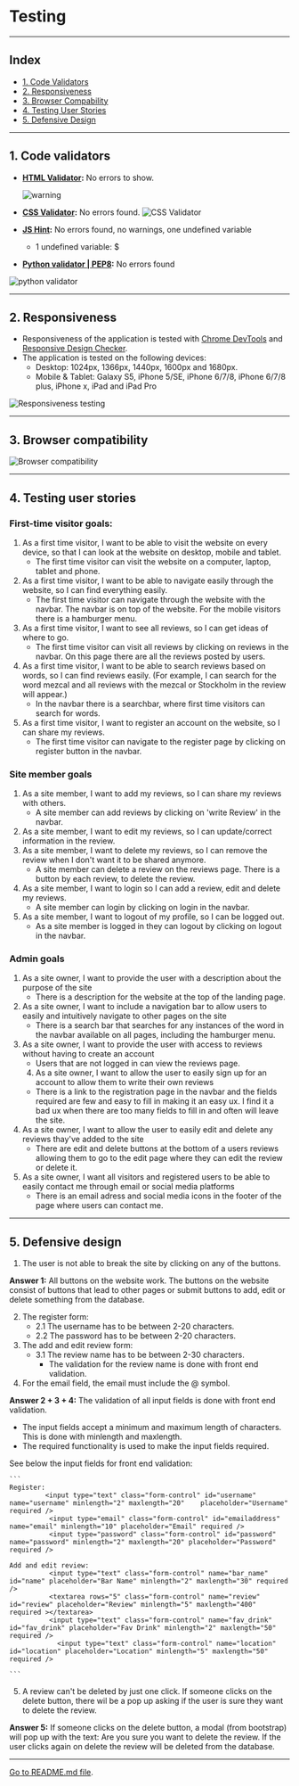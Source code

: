 <h1>Testing</h1>

---

## Index 

- <a href="#validators">1. Code Validators</a>
- <a href="#responsiveness">2. Responsiveness</a>
- <a href="#browser-compatibility">3. Browser Compability</a>
- <a href="#user-stories">4. Testing User Stories </a>
- <a href="#defensive-design">5. Defensive Design</a>

---

<span id="validators"></span>

## 1. Code validators
 - **[HTML Validator](https://validator.w3.org/):** No errors to show.

    ![warning](readme_img/testing/html-validator.png)

- **[CSS Validator](https://jigsaw.w3.org/css-validator/):** No errors found.
![CSS Validator](readme_img/testing/css-validator.png)

- **[JS Hint](https://jshint.com/):** No errors found, no warnings, one undefined variable 
    - 1 undefined variable: $

- **[Python validator | PEP8](http://pep8online.com/):** No errors found

![python validator](readme_img/testing/python-validator.png)

---

<span id="responsiveness"></span>

## 2. Responsiveness 
- Responsiveness of the application is tested with [Chrome DevTools](https://developers.google.com/web/tools/chrome-devtools) and [Responsive Design Checker](https://www.responsivedesignchecker.com/).
- The application is tested on the following devices: 
    - Desktop: 1024px, 1366px, 1440px, 1600px and 1680px. 
    - Mobile & Tablet: Galaxy S5, iPhone 5/SE, iPhone 6/7/8, iPhone 6/7/8 plus, iPhone x, iPad and  iPad Pro

![Responsiveness testing](readme_img/testing/responsiveness-testing.png)

---

<span id="browser-compatibility"></span>

## 3. Browser compatibility
![Browser compatibility](readme_img/testing/browser-compatibility.png)

--- 

<span id="user-stories"></span>

## 4. Testing user stories 

### First-time visitor goals:
1. As a first time visitor, I want to be able to visit the website on every device, so that I can look at the website on desktop, mobile and tablet. 
    - The first time visitor can visit the website on a computer, laptop, tablet and phone.
2. As a first time visitor, I want to be able to navigate easily through the website, so I can find everything easily. 
    - The first time visitor can navigate through the website with the navbar. The navbar is on top of the website. For the mobile visitors there is a hamburger menu. 
3. As a first time visitor, I want to see all reviews, so I can get ideas of where to go.
    - The first time visitor can visit all reviews by clicking on reviews in the navbar.  On this page there are all the reviews posted by users.  
4. As a first time visitor, I want to be able to search reviews based on words, so I can find reviews easily. (For example, I can search for the word mezcal and all reviews with the mezcal or Stockholm in the review will appear.)
    - In the navbar there is a searchbar, where first time visitors can search for words.  
5. As a first time visitor, I want to register an account on the website, so I can share my reviews. 
    - The first time visitor can navigate to the register page by clicking on register button in the navbar.


### Site member goals
1. As a site member, I want to add my reviews, so I can share my reviews with others.
    - A site member can add reviews by clicking on 'write Review' in the navbar. 
2. As a site member, I want to edit my reviews, so I can update/correct information in the review.
3. As a site member, I want to delete my reviews, so I can remove the review when I don't want it to be shared anymore. 
    - A site member can delete a review on the reviews page. There is a button by each review, to delete the review. 
4. As a site member, I want to login so I can add a review, edit and delete my reviews. 
    - A site member can login by clicking on login in the navbar. 
5. As a site member, I want to logout of my profile, so I can be logged out. 
    - As a site member is logged in they can logout by clicking on logout in the navbar.

### Admin goals
1. As a site owner, I want to provide the user with a description about the purpose of the site 
    - There is a description for the website at the top of the landing page.
2. As a site owner, I want to include a navigation bar to allow users to easily and intuitively navigate to other pages on the site 
    - There is a search bar that searches for any instances of the word in the navbar available on all pages, including the hamburger menu.
3. As a site owner, I want to provide the user with access to reviews without having to create an account 
    - Users that are not logged in can view the reviews page.
    4. As a site owner, I want to allow the user to easily sign up for an account to allow them to write their own reviews 
    - There is a link to the registration page in the navbar and the fields required are few and easy to fill in making it an easy ux. I find it a bad ux when there are too many fields to fill in and often will leave the site.
5. As a site owner, I want to allow the user to easily edit and delete any reviews thay've added to the site 
    - There are edit and delete buttons at the bottom of a users reviews allowing them to go to the edit page where they can edit the review or delete it.
6. As a site owner, I want all visitors and registered users to be able to easily contact me through email or social media platforms 
    - There is an email adress and social media icons in the footer of the page where users can contact me.

---
<span id="defensive-design"></span>

## 5. Defensive design 

1. The user is not able to break the site by clicking on any of the buttons. 

**Answer 1:** All buttons on the website work. The buttons on the website consist of  buttons that lead to other pages or submit buttons to add, edit or delete something from the database.

2. The register form: 
    - 2.1 The username has to be between 2-20 characters.
    - 2.2 The password has to be between 2-20 characters.        
3. The add and edit review form:
    - 3.1 The review name has to be between 2-30 characters.
        - The validation for the review name is done with front end validation.
4. For the email field, the email must include the @ symbol.

**Answer 2 + 3 + 4:** 
The validation of all input fields is done with front end validation. 

- The input fields accept a minimum and maximum length of characters. This is done with minlength and maxlength. 
- The required functionality is used to make the input fields required. 

See below the input fields for front end validation:
    
    ```
    Register: 
             <input type="text" class="form-control" id="username" name="username" minlength="2" maxlength="20"    placeholder="Username" required />
              <input type="email" class="form-control" id="emailaddress" name="email" minlength="10" placeholder="Email" required />
              <input type="password" class="form-control" id="password" name="password" minlength="2" maxlength="20" placeholder="Password" required />

    Add and edit review:
              <input type="text" class="form-control" name="bar_name" id="name" placeholder="Bar Name" minlength="2" maxlength="30" required />
              <textarea rows="5" class="form-control" name="review" id="review" placeholder="Review" minlength="5" maxlength="400" required ></textarea>
              <input type="text" class="form-control" name="fav_drink" id="fav_drink" placeholder="Fav Drink" minlength="2" maxlength="50" required />
                <input type="text" class="form-control" name="location" id="location" placeholder="Location" minlength="5" maxlength="50" required />

    ``` 

5. A review can't be deleted by just one click. If someone clicks on the delete button, there wil be a pop up asking if the user is sure they want to delete the review.

**Answer 5:** If someone clicks on the delete button, a modal (from bootstrap) will pop up with the text: Are you sure you want to delete the review. If the user clicks again on delete the review will be deleted from the database.

---

[Go to README.md file](README.md).